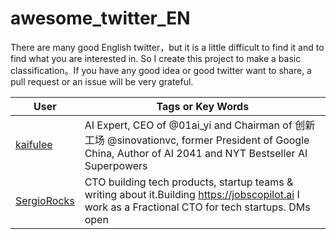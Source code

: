 # awesome_twitter_EN

There are many good English twitter，but it is a little difficult to find it and to find what you are interested in.
So I create this project to make a basic classification。If you have any good idea or good twitter want to share, a 
pull request or an issue will be very grateful.


|User|Tags or Key Words|
|----|-----------------|
|[kaifulee](https://x.com/kaifulee)|AI Expert, CEO of @01ai_yi and Chairman of 创新工场 @sinovationvc, former President of Google China, Author of AI 2041 and NYT Bestseller AI Superpowers|
|[SergioRocks](https://x.com/SergioRocks)|CTO building tech products, startup teams & writing about it.Building https://jobscopilot.ai I work as a Fractional CTO for tech startups. DMs open|
